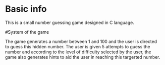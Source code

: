 # Basic info
This is a small number guessing game designed in C language.

#System of the game

The game generates a number between 1 and 100 and the user is directed to guess this hidden number. The user is given 5 attempts to guess the number and according to the level of difficulty selected by the user, the game also generates hints to aid the user in reaching this targerted number.

